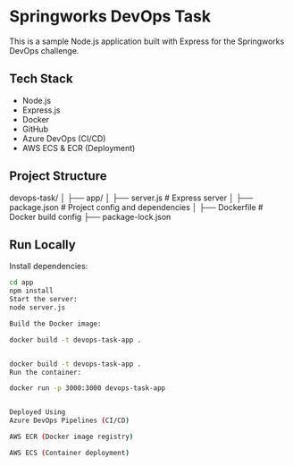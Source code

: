 # Springworks DevOps Task

This is a sample Node.js application built with Express for the Springworks DevOps challenge.

##  Tech Stack

- Node.js
- Express.js
- Docker
- GitHub
- Azure DevOps (CI/CD)
- AWS ECS & ECR (Deployment)

##  Project Structure
devops-task/ │ ├── app/ │ ├── server.js # Express server │ ├── package.json # Project config and dependencies │ ├── Dockerfile # Docker build config ├── package-lock.json

##  Run Locally

Install dependencies:

```bash
cd app
npm install
Start the server:
node server.js

Build the Docker image:

docker build -t devops-task-app .


docker build -t devops-task-app .
Run the container:

docker run -p 3000:3000 devops-task-app


Deployed Using
Azure DevOps Pipelines (CI/CD)

AWS ECR (Docker image registry)

AWS ECS (Container deployment)


